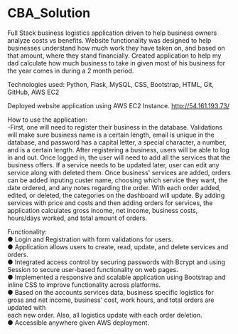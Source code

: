 # CBA_Solution

Full Stack business logistics application driven to help business owners analyze costs vs benefits. Website functionality was designed to help businesses 
understand how much work they have taken on, and based on that amount, where they stand financially. Created application to help my dad calculate how much 
business to take in given most of his business for the year comes in during a 2 month period.

Technologies used: Python, Flask, MySQL, CSS, Bootstrap, HTML, Git, GitHub, AWS EC2

Deployed website application using AWS EC2 Instance. http://54.161.193.73/

How to use the application:                                                                                                                                         
    -First, one will need to register their business in the database. Validations will make sure business name is a certain length, email is unique in the database,     and password has a capital letter, a special character, a number, and is a certain length. After registering a business, users will be able to log in and out. Once 
  logged in, the user will need to add all the services that the business offers. If a service needs to be updated later, user can edit any service along with deleted 
  them. Once business' services are added, orders can be added inputing custer name, choosing which service they want, the date ordered, and any notes regarding the 
  order. With each order added, edited, or deleted, the categories on the dashboard will update. By adding services with price and costs and then adding orders for 
  services, the application calculates gross income, net income, business costs, hours/days worked, and total amount of orders.

Functionality:                                                                                                                                                      
● Login and Registration with form validations for users.                                                                                                           
● Application allows users to create, read, update, and delete services and orders.                                                                                  
● Integrated access control by securing passwords with Bcrypt and using Session to secure user-based functionality on web pages.                                      
● Implemented a responsive and scalable application using Bootstrap and inline CSS to improve functionality across platforms.                                       
● Based on the accounts services data, business specific logistics for gross and net income, business' cost, work hours, and total orders are updated with            
  each new order. Also, all logistics update with each order deletion.                                                                                                
● Accessible anywhere given AWS deployment.












